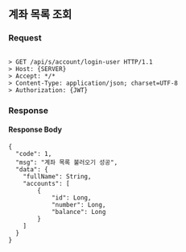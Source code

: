## 계좌 목록 조회

### Request
```

> GET /api/s/account/login-user HTTP/1.1
> Host: {SERVER}
> Accept: */*
> Content-Type: application/json; charset=UTF-8
> Authorization: {JWT}

```

### Response

#### Response Body
```
{
  "code": 1,
  "msg": "계좌 목록 불러오기 성공",
  "data": {
    "fullName": String,
    "accounts": [
    	{
        	"id": Long,
            "number": Long,
            "balance": Long
        }
    ]
  }
}
```